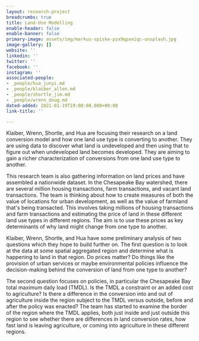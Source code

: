 ```yaml
---
layout: research-project
breadcrumbs: true
title: Land-Use Modelling
enable-header: false
enable-banner: false
primary-image: assets/img/markus-spiske-pzx9qpxeiqc-unsplash.jpg
image-gallery: []
website: ''
linkedin: ''
twitter: ''
facebook: ''
instagram: ''
associated-people:
- _people/hua_junyi.md
- _people/klaiber_allen.md
- _people/shortle_jim.md
- _people/wrenn_doug.md
dated-added: 2021-01-19T19:00:00.000+00:00
link-title: ''

---
```

Klaiber, Wrenn, Shortle, and Hua are focusing their research on a land conversion model and how one land use type is converting to another. They are using data to discover what land is undeveloped and then using that to figure out when undeveloped land becomes developed. They are aiming to gain a richer characterization of conversions from one land use type to another.

This research team is also gathering information on land prices and have assembled a nationwide dataset. In the Chesapeake Bay watershed, there are several million housing transactions, farm transactions, and vacant land transactions. The team is thinking about how to create measures of both the value of locations for urban development, as well as the value of farmland that's being transacted. This involves taking millions of housing transactions and farm transactions and estimating the price of land in these different land use types in different regions. The aim is to use these prices as key determinants of why land might change from one type to another.

Klaiber, Wrenn, Shortle, and Hua have some preliminary analysis of two questions which they hope to build further on. The first question is to look at the data at some spatial aggregated region and determine what is happening to land in that region. Do prices matter? Do things like the provision of urban services or maybe environmental policies influence the decision-making behind the conversion of land from one type to another?

The second question focuses on policies, in particular the Chesapeake Bay total maximum daily load (TMDL). Is the TMDL a constraint or an added cost to agriculture? Is there a difference in the conversion into and out of agriculture inside the region subject to the TMDL versus outside, before and after the policy was enacted? The team has started to examine the border of the region where the TMDL applies, both just inside and just outside this region to see whether there are differences in land conversion rates, how fast land is leaving agriculture, or coming into agriculture in these different regions.
